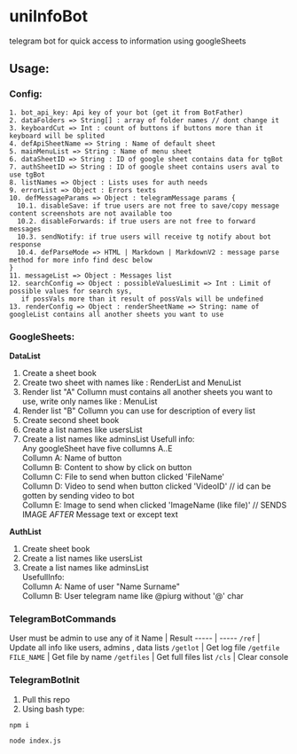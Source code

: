 # uniInfoBot

telegram bot for quick access to information using googleSheets

## Usage: <br>

### Config:<br>

    1. bot_api_key: Api key of your bot (get it from BotFather)
    2. dataFolders => String[] : array of folder names // dont change it
    3. keyboardCut => Int : count of buttons if buttons more than it keyboard will be splited
    4. defApiSheetName => String : Name of default sheet
    5. mainMenuList => String : Name of menu sheet
    6. dataSheetID => String : ID of google sheet contains data for tgBot
    7. authSheetID => String : ID of google sheet contains users aval to use tgBot
    8. listNames => Object : Lists uses for auth needs
    9. errorList => Object : Errors texts
    10. defMessageParams => Object : telegramMessage params {
      10.1. disableSave: if true users are not free to save/copy message content screenshots are not available too
      10.2. disableForwards: if true users are not free to forward messages
      10.3. sendNotify: if true users will receive tg notify about bot response
      10.4. defParseMode => HTML | Markdown | MarkdownV2 : message parse method for more info find desc below
    }
    11. messageList => Object : Messages list
    12. searchConfig => Object : possibleValuesLimit => Int : Limit of possible values for search sys,
       if possVals more than it result of possVals will be undefined
    13. renderConfig => Object : renderSheetName => String: name of googleList contains all another sheets you want to use

### GoogleSheets:<br>

**DataList** <br>
1. Create a sheet book <br>
2. Create two sheet with names like : RenderList and MenuList<br>
3. Render list "A" Collumn must contains all another sheets you want to use, write only names like : MenuList<br>
4. Render list "B" Collumn you can use for description of every list<br>
5. Create second sheet book
6. Create a list names like usersList
7. Create a list names like adminsList
Usefull info:<br>
Any googleSheet have five collumns A..E<br>
Collumn A: Name of button<br>
Collumn B: Content to show by click on button<br>
Collumn C: File to send when button clicked 'FileName'<br>
Collumn D: Video to send when button clicked 'VideoID' // id can be gotten by sending video to bot<br>
Collumn E: Image to send when clicked 'ImageName (like file)' // SENDS IMAGE _AFTER_ Message text or except text<br>

**AuthList**<br>
1. Create sheet book<br>
2. Create a list names like usersList<br>
3. Create a list names like adminsList<br>
UsefullInfo: <br>
Collumn A: Name of user "Name Surname"<br>
Collumn B: User telegram name like @piurg without '@' char<br>

### TelegramBotCommands

User must be admin to use any of it
Name | Result
----- | -----
`/ref` | Update all info like users, admins , data lists
`/getlot` | Get log file
`/getfile FILE_NAME` | Get file by name
`/getfiles` | Get full files list
`/cls` | Clear console

### TelegramBotInit

1. Pull this repo
2. Using bash type:

```bash
npm i

node index.js
```
  
